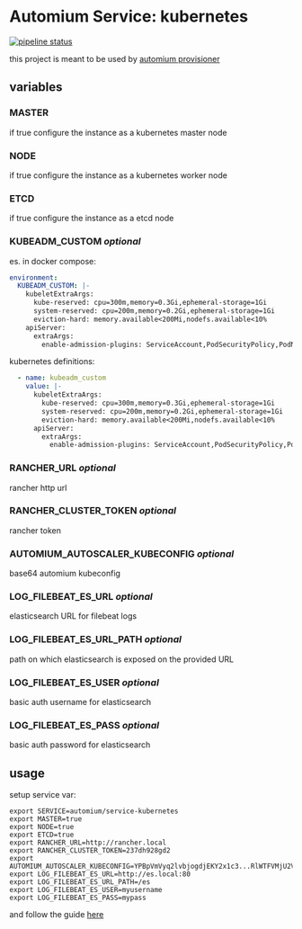 Automium Service: kubernetes 
======================================

[![pipeline status](https://gitlab.com/automium/service-kubernetes/badges/master/pipeline.svg)](https://gitlab.com/automium/service-kubernetes/commits/master)

this project is meant to be used by [automium provisioner](https://github.com/automium/provisioner)

## variables

### MASTER

if true configure the instance as a kubernetes master node

### NODE

if true configure the instance as a kubernetes worker node

### ETCD

if true configure the instance as a etcd node

### KUBEADM_CUSTOM _optional_


es. in docker compose:
```yaml
environment:
  KUBEADM_CUSTOM: |-
    kubeletExtraArgs:
      kube-reserved: cpu=300m,memory=0.3Gi,ephemeral-storage=1Gi
      system-reserved: cpu=200m,memory=0.2Gi,ephemeral-storage=1Gi
      eviction-hard: memory.available<200Mi,nodefs.available<10%
    apiServer:
      extraArgs:
        enable-admission-plugins: ServiceAccount,PodSecurityPolicy,PodNodeSelector

```

kubernetes definitions:
```yaml
  - name: kubeadm_custom
    value: |-
      kubeletExtraArgs:
        kube-reserved: cpu=300m,memory=0.3Gi,ephemeral-storage=1Gi
        system-reserved: cpu=200m,memory=0.2Gi,ephemeral-storage=1Gi
        eviction-hard: memory.available<200Mi,nodefs.available<10%
      apiServer:
        extraArgs:
          enable-admission-plugins: ServiceAccount,PodSecurityPolicy,PodNodeSelector

```


### RANCHER_URL _optional_

rancher http url

### RANCHER_CLUSTER_TOKEN _optional_

rancher token

### AUTOMIUM_AUTOSCALER_KUBECONFIG _optional_

base64 automium kubeconfig

### LOG_FILEBEAT_ES_URL _optional_ 

elasticsearch URL for filebeat logs

### LOG_FILEBEAT_ES_URL_PATH _optional_

path on which elasticsearch is exposed on the provided URL

### LOG_FILEBEAT_ES_USER _optional_

basic auth username for elasticsearch 

### LOG_FILEBEAT_ES_PASS _optional_ 

basic auth password for elasticsearch 

## usage

setup service var:
```
export SERVICE=automium/service-kubernetes
export MASTER=true
export NODE=true
export ETCD=true
export RANCHER_URL=http://rancher.local
export RANCHER_CLUSTER_TOKEN=237dh928gd2
export AUTOMIUM_AUTOSCALER_KUBECONFIG=YPBpVmVyq2lvbjogdjEKY2x1c3...RlWTFVMjU2Vkc1Q2RYTjZVMGhpYm1wUfo=
export LOG_FILEBEAT_ES_URL=http://es.local:80
export LOG_FILEBEAT_ES_URL_PATH=/es
export LOG_FILEBEAT_ES_USER=myusername
export LOG_FILEBEAT_ES_PASS=mypass
```

and follow the guide [here](https://github.com/automium/provisioner/blob/master/README.md#guide)
